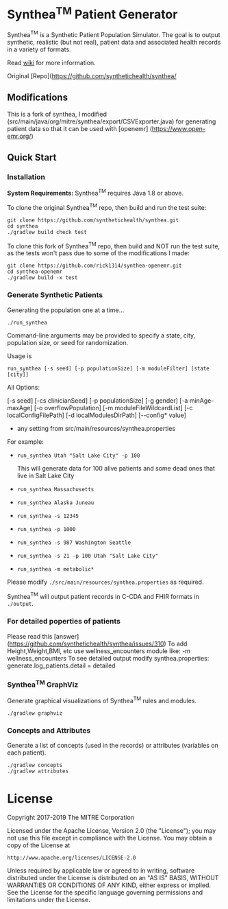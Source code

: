 # Synthea<sup>TM</sup> Patient Generator 

Synthea<sup>TM</sup> is a Synthetic Patient Population Simulator. The goal is to output synthetic, realistic (but not real), patient data and associated health records in a variety of formats.

Read [wiki](https://github.com/synthetichealth/synthea/wiki) for more information.

Original [Repo](https://github.com/synthetichealth/synthea/


## Modifications 

This is a fork of synthea, I modified (src/main/java/org/mitre/synthea/export/CSVExporter.java) 
for generating patient data so that it can be used with [openemr] (https://www.open-emr.org/)

## Quick Start

### Installation

**System Requirements:**
Synthea<sup>TM</sup> requires Java 1.8 or above.

To clone the original Synthea<sup>TM</sup> repo, then build and run the test suite:
```
git clone https://github.com/synthetichealth/synthea.git
cd synthea
./gradlew build check test
```

To clone this fork of Synthea<sup>TM</sup> repo, then build and NOT run the test suite, as the tests won't pass due to some of the modifications I made:
```
git clone https://github.com/rick1314/synthea-openemr.git
cd synthea-openemr
./gradlew build -x test
```


### Generate Synthetic Patients
Generating the population one at a time...
```
./run_synthea
```

Command-line arguments may be provided to specify a state, city, population size, or seed for randomization.

Usage is 
```
run_synthea [-s seed] [-p populationSize] [-m moduleFilter] [state [city]]
```

All Options: 

[-s seed] [-cs clinicianSeed] [-p populationSize]
[-g gender] [-a minAge-maxAge]
[-o overflowPopulation]
[-m moduleFileWildcardList]
[-c localConfigFilePath]
[-d localModulesDirPath]
[--config* value]
 * any setting from src/main/resources/synthea.properties

For example:

 - `run_synthea Utah "Salt Lake City" -p 100` 
    
	This will generate data for 100 alive patients and some dead ones that live in Salt Lake City 
 
 - `run_synthea Massachusetts`
 - `run_synthea Alaska Juneau`
 - `run_synthea -s 12345`
 - `run_synthea -p 1000`
 - `run_synthea -s 987 Washington Seattle`
 - `run_synthea -s 21 -p 100 Utah "Salt Lake City"`
 - `run_synthea -m metabolic*`


Please modify `./src/main/resources/synthea.properties` as required.

Synthea<sup>TM</sup> will output patient records in C-CDA and FHIR formats in `./output`.

### For detailed poperties of patients 

Please read this [answer] (https://github.com/synthetichealth/synthea/issues/310)
To add Height,Weight,BMI, etc use wellness_encounters module like: -m wellness_encounters
To see detailed output modify synthea.properties: generate.log_patients.detail = detailed


### Synthea<sup>TM</sup> GraphViz
Generate graphical visualizations of Synthea<sup>TM</sup> rules and modules.
```
./gradlew graphviz
```

### Concepts and Attributes
Generate a list of concepts (used in the records) or attributes (variables on each patient).
```
./gradlew concepts
./gradlew attributes
```

# License

Copyright 2017-2019 The MITRE Corporation

Licensed under the Apache License, Version 2.0 (the "License");
you may not use this file except in compliance with the License.
You may obtain a copy of the License at

    http://www.apache.org/licenses/LICENSE-2.0

Unless required by applicable law or agreed to in writing, software
distributed under the License is distributed on an "AS IS" BASIS,
WITHOUT WARRANTIES OR CONDITIONS OF ANY KIND, either express or implied.
See the License for the specific language governing permissions and
limitations under the License.
